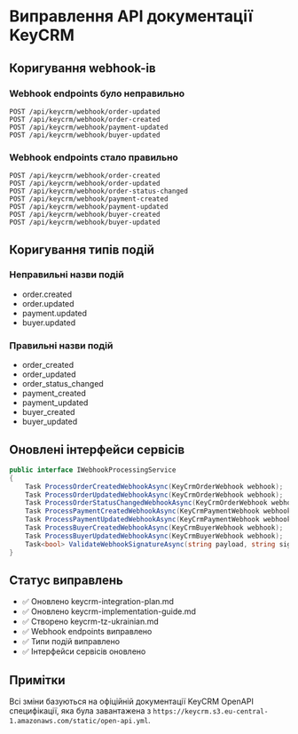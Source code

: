 # Виправлення API документації KeyCRM

## Коригування webhook-ів

### Webhook endpoints було неправильно

```http
POST /api/keycrm/webhook/order-updated
POST /api/keycrm/webhook/order-created
POST /api/keycrm/webhook/payment-updated
POST /api/keycrm/webhook/buyer-updated
```

### Webhook endpoints стало правильно

```http
POST /api/keycrm/webhook/order-created
POST /api/keycrm/webhook/order-updated
POST /api/keycrm/webhook/order-status-changed
POST /api/keycrm/webhook/payment-created
POST /api/keycrm/webhook/payment-updated
POST /api/keycrm/webhook/buyer-created
POST /api/keycrm/webhook/buyer-updated
```

## Коригування типів подій

### Неправильні назви подій

- order.created
- order.updated
- payment.updated
- buyer.updated

### Правильні назви подій

- order_created
- order_updated
- order_status_changed
- payment_created
- payment_updated
- buyer_created
- buyer_updated

## Оновлені інтерфейси сервісів

```csharp
public interface IWebhookProcessingService
{
    Task ProcessOrderCreatedWebhookAsync(KeyCrmOrderWebhook webhook);
    Task ProcessOrderUpdatedWebhookAsync(KeyCrmOrderWebhook webhook);
    Task ProcessOrderStatusChangedWebhookAsync(KeyCrmOrderWebhook webhook);
    Task ProcessPaymentCreatedWebhookAsync(KeyCrmPaymentWebhook webhook);
    Task ProcessPaymentUpdatedWebhookAsync(KeyCrmPaymentWebhook webhook);
    Task ProcessBuyerCreatedWebhookAsync(KeyCrmBuyerWebhook webhook);
    Task ProcessBuyerUpdatedWebhookAsync(KeyCrmBuyerWebhook webhook);
    Task<bool> ValidateWebhookSignatureAsync(string payload, string signature);
}
```

## Статус виправлень

- ✅ Оновлено keycrm-integration-plan.md
- ✅ Оновлено keycrm-implementation-guide.md
- ✅ Створено keycrm-tz-ukrainian.md
- ✅ Webhook endpoints виправлено
- ✅ Типи подій виправлено
- ✅ Інтерфейси сервісів оновлено

## Примітки

Всі зміни базуються на офіційній документації KeyCRM OpenAPI специфікації, яка була завантажена з `https://keycrm.s3.eu-central-1.amazonaws.com/static/open-api.yml`.
